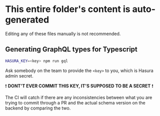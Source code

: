 # This entire folder's content is auto-generated

Editing any of these files manually is not recommended.

## Generating GraphQL types for Typescript

```bash
HASURA_KEY=<key> npm run gql
```

Ask somebody on the team to provide the `<key>` to you, which is Hasura admin secret.

❗ **DONT'T EVER COMMIT THIS KEY, IT'S SUPPOSED TO BE A SECRET** ❗

The CI will catch if there are any inconsistencies between what you are trying to commit through a PR and the actual schema version on the backend by comparing the two.
